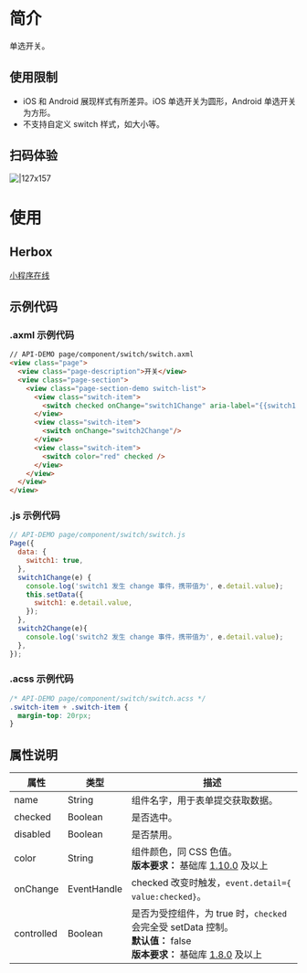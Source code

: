 
# 简介
单选开关。

## 使用限制

- iOS 和 Android 展现样式有所差异。iOS 单选开关为圆形，Android 单选开关为方形。
- 不支持自定义 switch 样式，如大小等。

## 扫码体验
![|127x157](https://gw.alipayobjects.com/zos/skylark-tools/public/files/f5ca37ac5dfd5ae057504beb9ae059e5.png#align=left&display=inline&height=157&margin=%5Bobject%20Object%5D&originHeight=157&originWidth=127&status=done&style=none&width=127)

# 使用

## Herbox
[小程序在线](https://herbox-embed.alipay.com/s/doc-switch?theme=light&previewZoom=75&chInfo=openhome-doc) 

## 示例代码

### .axml 示例代码
```html
// API-DEMO page/component/switch/switch.axml 
<view class="page">
  <view class="page-description">开关</view>
  <view class="page-section">
    <view class="page-section-demo switch-list">
      <view class="switch-item">
        <switch checked onChange="switch1Change" aria-label="{{switch1 ? 'switch opened' : 'switch closed'}}" />
      </view>
      <view class="switch-item">
        <switch onChange="switch2Change"/>
      </view>
      <view class="switch-item">
        <switch color="red" checked />
      </view>
    </view>
  </view>
</view>
```

### .js 示例代码
```javascript
// API-DEMO page/component/switch/switch.js
Page({
  data: {
    switch1: true,
  },
  switch1Change(e) {
    console.log('switch1 发生 change 事件，携带值为', e.detail.value);
    this.setData({
      switch1: e.detail.value,
    });
  },
  switch2Change(e){
    console.log('switch2 发生 change 事件，携带值为', e.detail.value);
  },
});
```

### .acss 示例代码
```css
/* API-DEMO page/component/switch/switch.acss */
.switch-item + .switch-item {
  margin-top: 20rpx;
}
```

## 属性说明
| **属性** | **类型** | **描述** |
| --- | --- | --- |
| name | String | 组件名字，用于表单提交获取数据。 |
| checked | Boolean | 是否选中。 |
| disabled | Boolean | 是否禁用。 |
| color | String | 组件颜色，同 CSS 色值。<br />**版本要求：** 基础库 [1.10.0](/mini/framework/compatibility) 及以上 |
| onChange | EventHandle | checked 改变时触发，`event.detail={ value:checked}`。 |
| controlled | Boolean | 是否为受控组件，为 true 时，`checked` 会完全受 setData 控制。<br />**默认值：** false<br />**版本要求：** 基础库 [1.8.0](/mini/framework/compatibility) 及以上 |

